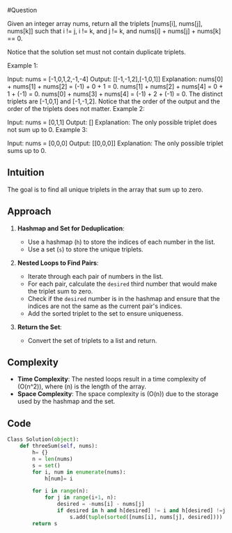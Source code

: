 
#Question 

Given an integer array nums, return all the triplets [nums[i], nums[j], nums[k]] such that i != j, i != k, and j != k, and nums[i] + nums[j] + nums[k] == 0.

Notice that the solution set must not contain duplicate triplets.

Example 1:

Input: nums = [-1,0,1,2,-1,-4]
Output: [[-1,-1,2],[-1,0,1]]
Explanation: 
nums[0] + nums[1] + nums[2] = (-1) + 0 + 1 = 0.
nums[1] + nums[2] + nums[4] = 0 + 1 + (-1) = 0.
nums[0] + nums[3] + nums[4] = (-1) + 2 + (-1) = 0.
The distinct triplets are [-1,0,1] and [-1,-1,2].
Notice that the order of the output and the order of the triplets does not matter.
Example 2:

Input: nums = [0,1,1]
Output: []
Explanation: The only possible triplet does not sum up to 0.
Example 3:

Input: nums = [0,0,0]
Output: [[0,0,0]]
Explanation: The only possible triplet sums up to 0.


## Intuition
The goal is to find all unique triplets in the array that sum up to zero.

## Approach
1. **Hashmap and Set for Deduplication**:
   - Use a hashmap (`h`) to store the indices of each number in the list.
   - Use a set (`s`) to store the unique triplets.

2. **Nested Loops to Find Pairs**:
   - Iterate through each pair of numbers in the list.
   - For each pair, calculate the `desired` third number that would make the triplet sum to zero.
   - Check if the `desired` number is in the hashmap and ensure that the indices are not the same as the current pair's indices.
   - Add the sorted triplet to the set to ensure uniqueness.

3. **Return the Set**:
   - Convert the set of triplets to a list and return.

## Complexity
- **Time Complexity**: The nested loops result in a time complexity of \(O(n^2)\), where \(n\) is the length of the array.
- **Space Complexity**: The space complexity is \(O(n)\) due to the storage used by the hashmap and the set.

## Code
```python
Class Solution(object):
    def threeSum(self, nums):
        h= {} 
        n = len(nums) 
        s = set()
        for i, num in enumerate(nums): 
            h[num]= i 

        for i in range(n):
            for j in range(i+1, n):
                desired = -nums[i] - nums[j]
                if desired in h and h[desired] != i and h[desired] !=j:
                    s.add(tuple(sorted([nums[i], nums[j], desired])))
        return s


